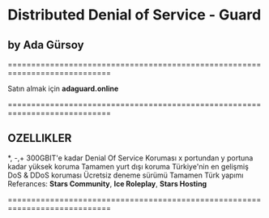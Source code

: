 # Distributed Denial of Service - Guard
## by Ada Gürsoy
============================================================================

Satın almak için **adaguard.online**

============================================================================

## OZELLIKLER
*, -,+ 300GBIT'e kadar Denial Of Service Koruması
x portundan y portuna kadar yüksek koruma
Tamamen yurt dışı koruma
Türkiye'nin en gelişmiş DoS & DDoS koruması
Ücretsiz deneme sürümü
Tamamen Türk yapımı
Referances: **Stars Community**, **Ice Roleplay**, **Stars Hosting**

============================================================================
